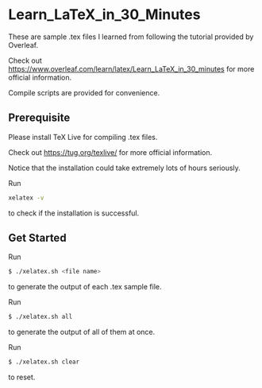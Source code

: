 # Learn_LaTeX_in_30_Minutes

These are sample .tex files I learned from following the tutorial provided by Overleaf.

Check out https://www.overleaf.com/learn/latex/Learn_LaTeX_in_30_minutes for more official information.

Compile scripts are provided for convenience.

## Prerequisite

Please install TeX Live for compiling .tex files.

Check out https://tug.org/texlive/ for more official information.

Notice that the installation could take extremely lots of hours seriously.

Run

```bash
xelatex -v
```

to check if the installation is successful.

## Get Started

Run

```bash
$ ./xelatex.sh <file name>
```

to generate the output of each .tex sample file.

Run

```bash
$ ./xelatex.sh all
```

to generate the output of all of them at once.

Run

```bash
$ ./xelatex.sh clear
```

to reset.
